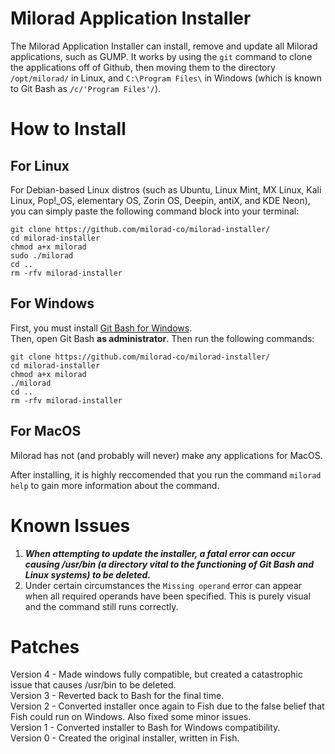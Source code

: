 # Milorad Application Installer
The Milorad Application Installer can install, remove and update all Milorad applications, such as GUMP. It works by using the `git` command to clone the applications off of Github, then moving them to the directory `/opt/milorad/` in Linux, and `C:\Program Files\` in Windows (which is known to Git Bash as `/c/'Program Files'/`).
# How to Install
## For Linux
For Debian-based Linux distros (such as Ubuntu, Linux Mint, MX Linux, Kali Linux, Pop!_OS, elementary OS, Zorin OS, Deepin, antiX, and KDE Neon), you can simply paste the following command block into your terminal:
```
git clone https://github.com/milorad-co/milorad-installer/
cd milorad-installer
chmod a+x milorad
sudo ./milorad
cd ..
rm -rfv milorad-installer
```
## For Windows
First, you must install [Git Bash for Windows](https://git-scm.com/downloads/win).<br>
Then, open Git Bash **as administrator**. Then run the following commands:
```
git clone https://github.com/milorad-co/milorad-installer/
cd milorad-installer
chmod a+x milorad
./milorad
cd ..
rm -rfv milorad-installer
```
## For MacOS
Milorad has not (and probably will never) make any applications for MacOS.

After installing, it is highly reccomended that you run the command `milorad help` to gain more information about the command.
# Known Issues
1. ***When attempting to update the installer, a fatal error can occur causing /usr/bin (a directory vital to the functioning of Git Bash and Linux systems) to be deleted.***
2. Under certain circumstances the `Missing operand` error can appear when all required operands have been specified. This is purely visual and the command still runs correctly.
# Patches
Version 4 - Made windows fully compatible, but created a catastrophic issue that causes /usr/bin to be deleted.<br>
Version 3 - Reverted back to Bash for the final time.<br>
Version 2 - Converted installer once again to Fish due to the false belief that Fish could run on Windows. Also fixed some minor issues.<br>
Version 1 - Converted installer to Bash for Windows compatibility.<br>
Version 0 - Created the original installer, written in Fish.<br>

